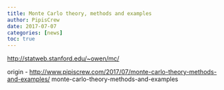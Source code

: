 ```yaml
---
title: Monte Carlo theory, methods and examples
author: PipisCrew
date: 2017-07-07
categories: [news]
toc: true
---
```


http://statweb.stanford.edu/~owen/mc/

origin - http://www.pipiscrew.com/2017/07/monte-carlo-theory-methods-and-examples/ monte-carlo-theory-methods-and-examples